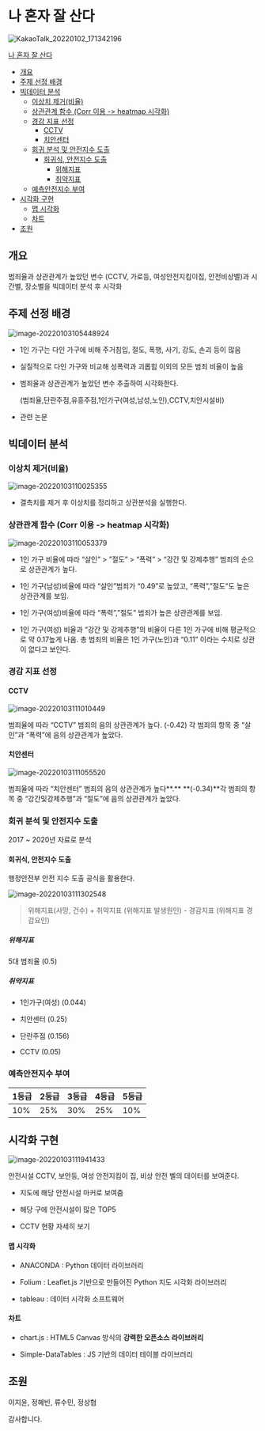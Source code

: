 # 나 혼자 잘 산다

![KakaoTalk_20220102_171342196](https://user-images.githubusercontent.com/51068026/147896011-c9ddf7bc-56e9-4797-bfa3-d041481db293.png)

[나 혼자 잘 산다](#)
* [개요](https://github.com/JungSangHyup/SafetyCity/#개요)
* [주제 선정 배경](#--------)
* [빅데이터 분석](#-------)
  + [이상치 제거(비율)](#----------)
  + [상관관계 함수 (Corr 이용 -> heatmap 시각화)](#---------corr-------heatmap-----)
  + [경감 지표 선정](#--------)
    - [CCTV](#cctv)
    - [치안센터](#----)
  + [회귀 분석 및 안전지수 도출](#---------------)
    - [회귀식, 안전지수 도출](#------------)
      * [위해지표](#----)
      * [취약지표](#----)
  + [예측안전지수 부여](#---------)
* [시각화 구현](#------)
  - [맵 시각화](#-----)
  - [차트](#--)
* [조원](#--)

## 개요

 범죄율과 상관관계가 높았던 변수 (CCTV, 가로등, 여성안전지킴이집, 안전비상벨)과 시간별, 장소별을 빅데이터 분석 후 시각화


## 주제 선정 배경

![image-20220103105448924](https://user-images.githubusercontent.com/51068026/147896021-89848c95-3548-4503-969c-cdb80ce50b77.png)

- 1인 가구는 다인 가구에 비해 주거침입, 절도, 폭행, 사기, 강도, 손괴 등이 많음

- 실질적으로 다인 가구와 비교해 성폭력과 괴롭힘 이외의 모든 범죄 비율이 높음

- 범죄율과 상관관계가 높았던 변수 추출하여 시각화한다.

  (범죄율,단란주점,유흥주점,1인가구(여성,남성,노인),CCTV,치안시설비)

- 관련 논문
  
  [1인 가구와 범죄발생에 관한 연구: 서울시 25개 자치구 패널자료를 중심으로]:"https://www.si.re.kr/node/60865"
  
  

## 빅데이터 분석


### 이상치 제거(비율)
![image-20220103110025355](https://user-images.githubusercontent.com/51068026/147896035-399c40f7-31e0-45a6-a648-ddb64f9d83b4.png)

- 결측치를 제거 후 이상치를 정리하고 상관분석을 실행한다.


### 상관관계 함수 (Corr 이용 -> heatmap 시각화) 
![image-20220103110053379](https://user-images.githubusercontent.com/51068026/147896052-92dd253a-c317-4392-94bc-3bdfd83870ca.png)

- 1인 가구 비율에 따라 “살인” > ”절도” > “폭력” > “강간 및 강제추행” 범죄의 순으로 상관관계가 높다. 

-  1인 가구(남성)비율에 따라 “살인”범죄가 “0.49”로 높았고, “폭력”,”절도”도 높은 상관관계를 보임.

-  1인 가구(여성)비율에 따라 “폭력”,”절도” 범죄가 높은 상관관계를 보임.

- 1인 가구(여성) 비율과 “강간 및 강제추행”의 비율이 다른 1인 가구에 비해 평균적으로 약 0.17높게 나옴. 총 범죄의 비율은 1인 가구(노인)과 “0.11” 이라는 수치로 상관이 없다고 보인다.



### 경감 지표 선정

#### CCTV

![image-20220103111010449](https://user-images.githubusercontent.com/51068026/147896061-02644d54-a1a9-416f-a174-7fe7651c938d.png)

범죄율에 따라 “CCTV” 범죄의 음의 상관관계가 높다. (-0.42) 각 범죄의 항목 중 “살인”과 “폭력”에 음의 상관관계가 높았다.

#### 치안센터

![image-20220103111055520](https://user-images.githubusercontent.com/51068026/147896062-a4470be0-3eef-4dda-bb8f-d5c0c37ee46a.png)

범죄율에 따라 “치안센터” 범죄의 음의 상관관계가 높다**.** **(-0.34)**각 범죄의 항목 중 “강간및강제추행”과 “절도”에 음의 상관관계가 높았다.



### 회귀 분석 및 안전지수 도출

2017 ~ 2020년 자료로 분석

#### 회귀식, 안전지수 도출 

행정안전부 안전 지수 도출 공식을 활용한다.

![image-20220103111302548](https://user-images.githubusercontent.com/51068026/147896066-92895347-43f0-4632-a201-0cb81324fede.png)

>  위해지표(사망, 건수) + 취약지표 (위해지표 발생원인) - 경감지표 (위해지표 경감요인)

##### 위해지표 
5대 범죄율 (0.5)

##### 취약지표 

- 1인가구(여성) (0.044)

- 치안센터 (0.25)

- 단란주점 (0.156)

- CCTV (0.05)

### 예측안전지수 부여

| 1등급 | 2등급 | 3등급 | 4등급 | 5등급 |
| ----- | ----- | ----- | ----- | ----- |
| 10%   | 25%   | 30%   | 25%   | 10%   |



## 시각화 구현

![image-20220103111941433](https://user-images.githubusercontent.com/51068026/147896073-413f31d6-ca0d-4476-9109-4e259e5b42b7.png)

안전시설 CCTV, 보안등, 여성 안전지킴이 집, 비상 안전 벨의 데이터를 보여준다.

- 지도에 해당 안전시설 마커로 보여줌

- 해당 구에 안전시설이 많은 TOP5

- CCTV 현황 자세히 보기

#### 맵 시각화

- ANACONDA : Python 데이터 라이브러리

- Folium : Leaflet.js 기반으로 만들어진 Python 지도 시각화 라이브러리   

- tableau : 데이터 시각화 소프트웨어

#### 차트 

 - chart.js : HTML5 Canvas 방식의 **강력한 오픈소스** **라이브러리**

- Simple-DataTables : JS 기반의 데이터 테이블 라이브러리

  

## 조원

이지윤, 정혜빈, 류수민, 정상협 



감사합니다.
